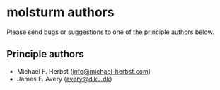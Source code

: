 # molsturm authors

Please send bugs or suggestions to one of the principle authors below.

## Principle authors
- Michael F. Herbst (info@michael-herbst.com)
- James E. Avery (avery@diku.dk)
